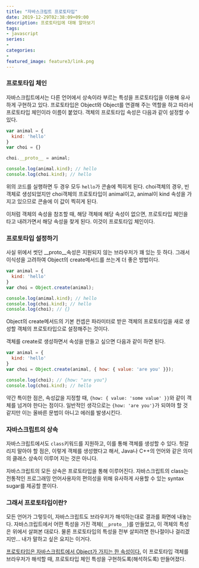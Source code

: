 ```yaml
---
title: "자바스크립트 프로토타입"
date: 2019-12-29T02:38:09+09:00
description: 프로토타입에 대해 알아보기
tags:
- javascript
series:
-
categories:
-
featured_image: feature3/link.png
---
```


### 프로토타입 체인

자바스크립트에서는 다른 언어에서 상속이라 부르는 특성을 프로토타입을 이용해 유사하게 구현하고 있다. 프로토타입은 Object와 Object를 연결해 주는 역할을 하고 따라서 프로토타입 체인이라 이름이 붙었다. 객체의 프로토타입 속성은 다음과 같이 설정할 수 있다.

```javascript
var animal = {
  kind: 'hello'
}
var choi = {}

choi.__proto__ = animal;

console.log(animal.kind); // hello
console.log(choi.kind); // hello
```

위의 코드를 실행하면 두 경우 모두 `hello`가 콘솔에 찍히게 된다. choi객체의 경우, 빈 객체로 생성되었지만 choi객체의 프로토타입이 animal이고, animal이 kind 속성을 가지고 있으므로 콘솔에 이 값이 찍히게 된다.

이처럼 객체의 속성을 참조할 때, 해당 객체에 해당 속성이 없으면, 프로토타입 체인을 타고 내려가면서 해당 속성을 찾게 된다. 이것이 프로토타입 체인이다.

### 프로토타입 설정하기

사실 위에서 썻던 __proto__속성은 지원되지 않는 브라우저가 꽤 있는 듯 하다. 그래서 이식성을 고려하여 Object의 create메서드를 쓰는게 더 좋은 방법이다.

```javascript
var animal = {
  kind: 'hello'
}
var choi = Object.create(animal);

console.log(animal.kind); // hello
console.log(choi.kind); // hello
console.log(choi); // {}
```

Object의 create메서드의 기본 컨셉은 파라미터로 받은 객체의 프로토타입을 새로 생성할 객체의 프로토타입으로 설정해주는 것이다.

객체를 create로 생성하면서 속성을 만들고 싶으면 다음과 같이 하면 된다.

```javascript
var animal = {
  kind: 'hello'
}
var choi = Object.create(animal, { how: { value: 'are you' }});

console.log(choi); // {how: "are you"}
console.log(choi.kind); // hello
```

약간 특이한 점은, 속성값을 지정할 때, `{how: { value: 'some value' }}`와 같이 객체를 넘겨야 한다는 점이다. 일반적인 생각으로는 `{how: 'are you'}`가 되여야 할 것 같지만 이는 올바른 문법이 아니고 에러를 발생시킨다.

### 자바스크립트의 상속

자바스크립트에서도 `class`키워드를 지원하고, 이를 통해 객체를 생성할 수 있다. 헛갈리지 말아야 할 점은, 이렇게 객체를 생성했다고 해서, Java나 C++의 언어와 같은 의미의 클래스 상속이 이루어 지는 것은 아니다.

자바스크립트의 모든 상속은 프로토타입을 통해 이루어진다. 자바스크립트의 class는 전통적인 프로그래밍 언어사용자의 편의성을 위해 유사하게 사용할 수 있는 syntax sugar를 제공할 뿐이다.

### 그래서 프로토타입이란?

모든 언어가 그렇듯이, 자바스크립트도 브라우저가 해석하는대로 결과를 화면에 내놓는다. 자바스크립트에서 어떤 특성을 가진 객체(`__proto__`)를 만들었고, 이 객체의 특성은 위에서 살펴본 대로다. 물론 프로토타입의 특성을 전부 살피려면 한나절이나 걸리겠지만... 내가 말하고 싶은 요지는 이거다.

<U>프로토타입은 자바스크립트에서 Object가 가지는 한 속성이다.</U> 이 프로토타입 객체를 브라우저가 해석할 때, 프로토타입 체인 특성을 구현하도록(해석하도록) 만들어졌다.